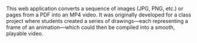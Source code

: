 This web application converts a sequence of images (JPG, PNG, etc.) or pages from a PDF into an MP4 video.
It was originally developed for a class project where students created a series of drawings—each representing 
a frame of an animation—which could then be compiled into a smooth, playable video.
